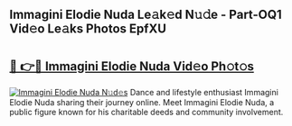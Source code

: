 ## Immagini Elodie Nuda Le𝚊k𝚎d N𝚞𝚍e - Part-OQ1 Vid𝚎o Le𝚊ks Photos EpfXU

# <h2><a href="http://fbg25m.evod.top/?m=Immagini+Elodie+Nuda">🔗 👉🔴 Immagini Elodie Nuda Vid𝚎o Ph𝚘t𝚘s</a></h2>

[![Immagini Elodie Nuda N𝚞d𝚎s](https://i.imgur.com/8V9OHl7.gif)](http://fbg25m.evod.top/?m=Immagini+Elodie+Nuda)
Dance and lifestyle enthusiast Immagini Elodie Nuda sharing their journey online. Meet Immagini Elodie Nuda, a public figure known for his charitable deeds and community involvement. 
